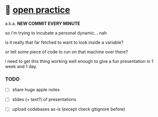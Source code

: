# 🌱 [open practice](https://www.youtube.com/watch?v=MJzV0CX0q8o)
a.k.a. **NEW COMMIT EVERY MINUTE**

so i'm trying to incubate a personal dynamic... nah

is it really that far fetched to want to look inside a variable?

or tell some piece of code to run on that machine over there?

i need to get this thing working well enough to give a fun presentation in 1 week and 1 day.

### TODO

- [ ] share huge apple notes
- [ ] slides (+ text?) of presentations
- [ ] upload codebases as-is (except check gitignore before)

